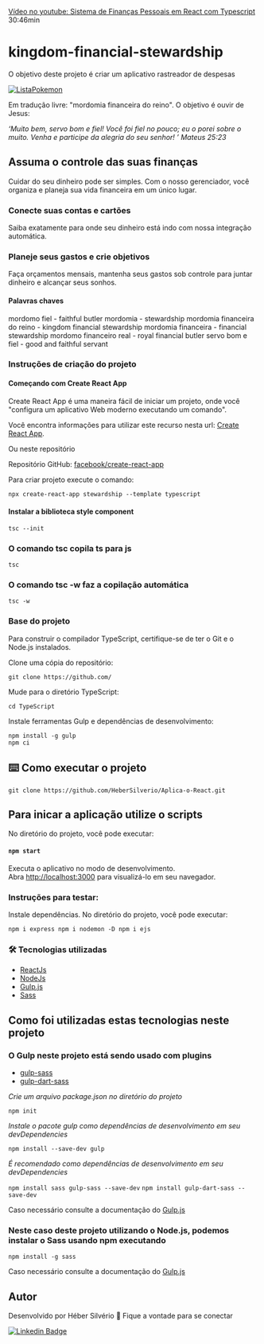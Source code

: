 [Vídeo no youtube: Sistema de Finanças Pessoais em React com Typescript](https://youtu.be/_hytKpMc04E)
30:46min

# kingdom-financial-stewardship

O  objetivo deste projeto é criar um aplicativo rastreador de despesas

<a target="_blank" rel="noopener noreferrer" href="https://github.com/HeberSilverio/Aplica-o-React/blob/main/lista-pokemon/src/img/ListaPokemonGif.gif">
    <img src="https://github.com/HeberSilverio/Aplica-o-React/blob/main/lista-pokemon/src/img/ListaPokemonGif.gif" alt="ListaPokemon" style="max-width: 40%;">
</a> </br>

Em tradução livre: "mordomia financeira do reino". 
O objetivo é ouvir de Jesus:

*‘Muito bem, servo bom e fiel! Você foi fiel no pouco; eu o porei sobre o muito. Venha e participe da alegria do seu senhor! ’* *_Mateus 25:23_*

## Assuma o controle das suas finanças
Cuidar do seu dinheiro pode ser simples. Com o nosso gerenciador, você organiza e planeja sua vida financeira em um único lugar.

### Conecte suas contas e cartões

Saiba exatamente para onde seu dinheiro está indo com nossa integração automática.

### Planeje seus gastos e crie objetivos

Faça orçamentos mensais, mantenha seus gastos sob controle para juntar dinheiro e alcançar seus sonhos.


#### Palavras chaves
mordomo fiel - faithful butler
mordomia - stewardship
mordomia financeira do reino - kingdom financial stewardship
mordomia financeira - financial stewardship
mordomo financeiro real - royal financial butler
servo bom e fiel - good and faithful servant

### Instruções de criação do projeto

#### Começando com Create React App

Create React App é uma maneira fácil de iniciar um projeto, onde você "configura um aplicativo Web moderno executando um comando".

Você encontra informações para utilizar este recurso nesta url: 
[Create React App](https://create-react-app.dev/).

Ou neste repositório

Repositório GitHub: [facebook/create-react-app](https://github.com/facebook/create-react-app)

Para criar projeto execute o comando:

`npx create-react-app stewardship --template typescript`

#### Instalar a biblioteca style component

`tsc --init`

### O comando tsc copila ts para js

`tsc`

### O comando tsc -w faz a copilação automática

`tsc -w`

### Base do projeto
Para construir o compilador TypeScript, certifique-se de ter o Git e o Node.js instalados.

Clone uma cópia do repositório:

`git clone https://github.com/`

Mude para o diretório TypeScript:

`cd TypeScript`

Instale ferramentas Gulp e dependências de desenvolvimento:

```
npm install -g gulp
npm ci
```







## ⌨️ Como executar o projeto
``` Clonando o repositório
git clone https://github.com/HeberSilverio/Aplica-o-React.git

```

## Para inicar a aplicação utilize o scripts 

No diretório do projeto, você pode executar:

#### `npm start`

Executa o aplicativo no modo de desenvolvimento.\
Abra [http://localhost:3000](http://localhost:3000) para visualizá-lo em seu navegador.

### Instruções para testar: 

Instale dependências. No diretório do projeto, você pode executar:

`npm i express npm i nodemon -D npm i ejs`


### 🛠️ Tecnologias utilizadas
* <a href="https://pt-br.reactjs.org/" rel="nofollow">ReactJs</a>
* <a href="https://nodejs.org/en/" rel="nofollow">NodeJs</a>
* <a href="https://gulpjs.com/" rel="nofollow">Gulp.js</a>
* <a href="https://sass-lang.com/" rel="nofollow">Sass</a>

## Como foi utilizadas estas tecnologias neste projeto



### O Gulp neste projeto está sendo usado com plugins

- [gulp-sass](https://www.npmjs.com/package/gulp-sass)
- [gulp-dart-sass](https://www.npmjs.com/package/gulp-sass)

*Crie um arquivo package.json no diretório do projeto*

`npm init`

*Instale o pacote gulp como dependências de desenvolvimento em seu devDependencies*

`npm install --save-dev gulp`

*É recomendado como dependências de desenvolvimento em seu devDependencies*

`npm install sass gulp-sass --save-dev`
`npm install gulp-dart-sass --save-dev`

Caso necessário consulte a documentação do <a href="https://gulpjs.com/" rel="nofollow">Gulp.js</a>

### Neste caso deste projeto utilizando o Node.js, podemos instalar o Sass usando npm executando

`npm install -g sass`

Caso necessário consulte a documentação do <a href="https://gulpjs.com/" rel="nofollow">Gulp.js</a>



## Autor
Desenvolvido por Héber Silvério 👋 Fique a vontade para se conectar

<a href="https://www.linkedin.com/in/hebersilverio/" rel="nofollow"><img src="https://camo.githubusercontent.com/c93fed3759c4a34198be7edef401a101e9454245/68747470733a2f2f696d672e736869656c64732e696f2f62616467652f6c696e6b6564696e2d2532333030373742352e7376673f267374796c653d666f722d7468652d6261646765266c6f676f3d6c696e6b6564696e266c6f676f436f6c6f723d7768697465266c696e6b3d68747470733a2f2f7777772e6c696e6b6564696e2e636f6d2f696e2f6d617263696c696f636f72726569612f" alt="Linkedin Badge" data-canonical-src="https://img.shields.io/badge/linkedin-%230077B5.svg?&amp;style=for-the-badge&amp;logo=linkedin&amp;logoColor=white&amp;link=https://www.linkedin.com/in/hebersilverio/" style="max-width:100%;"></a>

